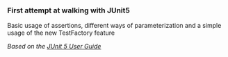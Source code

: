 ### First attempt at walking with JUnit5

Basic usage of assertions, different ways of parameterization and a simple usage of the new TestFactory feature

*Based on the [JUnit 5 User Guide](https://junit.org/junit5/docs/current/user-guide/)*
